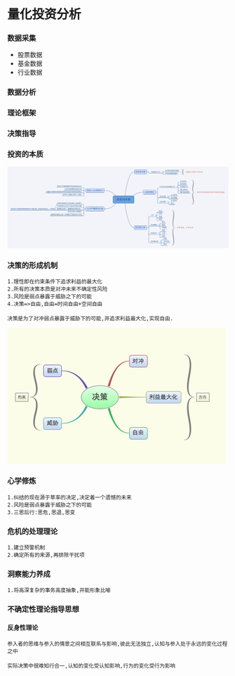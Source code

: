 # 量化投资分析
### 数据采集
* 股票数据
* 基金数据
* 行业数据

### 数据分析
### 理论框架
### 决策指导

### 投资的本质

![输入图片说明](https://github.com/qccr-twl2123/finance/blob/master/images/投资的本质.png "在这里输入图片标题")


### 决策的形成机制
```text
1.理性即在约束条件下追求利益的最大化
2.所有的决策本质是对冲未来不确定性风险
3.风险是弱点暴露于威胁之下的可能
4.决策=>自由,自由=时间自由+空间自由

决策是为了对冲弱点暴露于威胁下的可能,并追求利益最大化,实现自由.
```
![输入图片说明](https://github.com/qccr-twl2123/finance/blob/master/images/决策的基础.png "在这里输入图片标题")


### 心学修炼
```text
1.纠结的现在源于草率的决定,决定着一个遗憾的未来
2.风险是弱点暴露于威胁之下的可能
3.三思后行:思危,思退,思变
```

### 危机的处理理论
```text
1.建立预警机制
2.确定所有的来源,再排除干扰项
```

### 洞察能力养成
```text
1.将高深复杂的事务高度抽象,并能形象比喻
```

### 不确定性理论指导思想

#### 反身性理论
```text
参入者的思维与参入的情景之间相互联系与影响,彼此无法独立,认知与参入处于永远的变化过程之中

实际决策中很难知行合一,认知的变化受认知影响,行为的变化受行为影响
```




